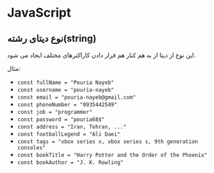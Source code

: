 # JavaScript

## نوع دیتای رشته(string)

این نوع از دیتا از به هم کنار هم قرار دادن کاراکترهای مختلف ایجاد می شود.

مثال:

- ```const fullName = "Pouria Nayeb"```
- ```const username = "pouria-nayeb"```
- ```const email = "pouria-nayeb@gmail.com"```
- ```const phoneNumber = "0935442549"```
- ```const job = "programmer"```
- ```const password = "pouria68$"```
- ```const address = "Iran, Tehran, ..."```
- ```const footballLegend = "Ali Daei"```
- ```const tags = "xbox series x, xbox series s, 9th generation consoles"```
- ```const bookTitle = "Harry Potter and the Order of the Phoenix"```
- ```const bookAuthor = "J. K. Rowling"```
